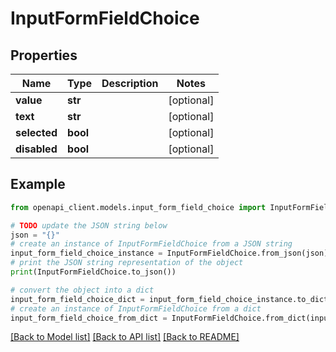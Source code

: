 # InputFormFieldChoice


## Properties

Name | Type | Description | Notes
------------ | ------------- | ------------- | -------------
**value** | **str** |  | [optional] 
**text** | **str** |  | [optional] 
**selected** | **bool** |  | [optional] 
**disabled** | **bool** |  | [optional] 

## Example

```python
from openapi_client.models.input_form_field_choice import InputFormFieldChoice

# TODO update the JSON string below
json = "{}"
# create an instance of InputFormFieldChoice from a JSON string
input_form_field_choice_instance = InputFormFieldChoice.from_json(json)
# print the JSON string representation of the object
print(InputFormFieldChoice.to_json())

# convert the object into a dict
input_form_field_choice_dict = input_form_field_choice_instance.to_dict()
# create an instance of InputFormFieldChoice from a dict
input_form_field_choice_from_dict = InputFormFieldChoice.from_dict(input_form_field_choice_dict)
```
[[Back to Model list]](../README.md#documentation-for-models) [[Back to API list]](../README.md#documentation-for-api-endpoints) [[Back to README]](../README.md)


